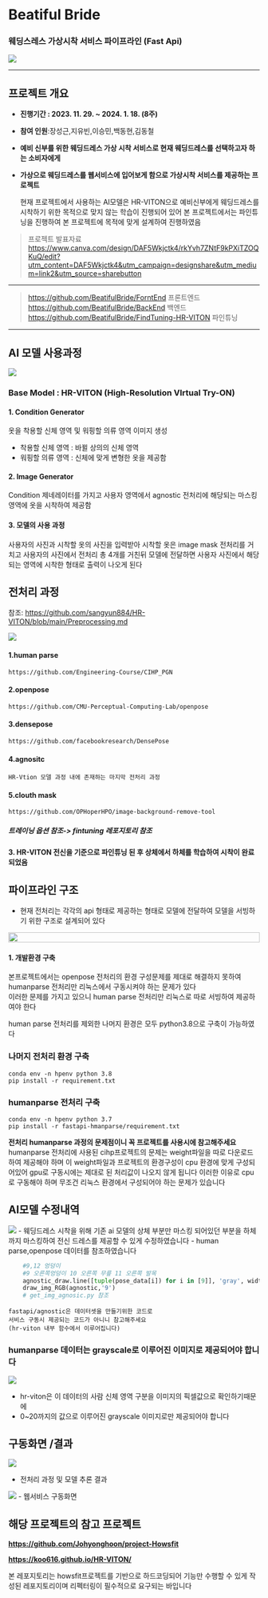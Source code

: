 # Beatiful Bride
### 웨딩스레스 가상시착 서비스 파이프라인 (Fast Api)

<img src="README/assets/Title.png">

--- 
## 프로젝트 개요

- **진행기간 : 2023. 11. 29. ~ 2024. 1. 18. (8주)**
- **참여 인원**:장성근,지유빈,이승민,백동현,김동철
- **예비 신부를 위한 웨딩드레스 가상 시착 서비스로 현재 웨딩드레스를 선택하고자 하는 소비자에게**
- **가상으로 웨딩드레스를 웹서비스에 입어보게 함으로 가상시착 서비스를 제공하는 프로젝트**


  현재 프로젝트에서 사용하는 AI모델은 HR-VITON으로 
  예비신부에게 웨딩드레스를 시착하기 위한 목적으로 맞지 않는 학습이 진행되어 있어
  본 프로젝트에서는 파인튜닝을 진행하여 본 프로젝트에 목적에 맞게 설계하여 진행하였음

>프로젝트 발표자료  
> https://www.canva.com/design/DAF5Wkjctk4/rkYvh7ZNtF9kPXiTZOQKuQ/edit?utm_content=DAF5Wkjctk4&utm_campaign=designshare&utm_medium=link2&utm_source=sharebutton


---   
>https://github.com/BeatifulBride/ForntEnd 프론트엔드  
>https://github.com/BeatifulBride/BackEnd 백엔드  
>https://github.com/BeatifulBride/FindTuning-HR-VITON 파인튜닝
--- 
## AI 모델 사용과정

<img src="README/assets/Pre-Process.png">

### Base Model : HR-VITON (High-Resolution VIrtual Try-ON)

#### 1. Condition Generator

옷을 착용할 신체 영역 및 워핑할 의류 영역 이미지 생성

- 착용할 신체 영역 : 바뀔 상의의 신체 영역
- 워핑할 의류 영역 : 신체에 맞게 변형한 옷을 제공함

#### 2. Image Generator

Condition 제네레이터를 가지고 사용자 영역에서 agnostic 전처리에 해당되는
마스킹 영역에 옷을 시착하여 제공함

#### 3. 모델의 사용 과정

사용자의 사진과 시착할 옷의 사진을 입력받아
시착할 옷은 image mask 전처리를 거치고
사용자의 사진에서 전처리 총 4개를 거친뒤
모델에 전달하면 사용자 사진에서 해당되는 영역에 시착한 형태로 출력이 나오게 된다


##  전처리 과정
  참조: https://github.com/sangyun884/HR-VITON/blob/main/Preprocessing.md
  
  <img src="README/assets/PostProssessing.png">  

#### 1.human parse
    https://github.com/Engineering-Course/CIHP_PGN
#### 2.openpose
    https://github.com/CMU-Perceptual-Computing-Lab/openpose
#### 3.densepose
    https://github.com/facebookresearch/DensePose
#### 4.agnositc
    HR-Vtion 모델 과정 내에 존재하는 마지막 전처리 과정
#### 5.clouth mask
    https://github.com/OPHoperHPO/image-background-remove-tool



##### 트레이닝 옵션 참조-> fintuning 레포지토리 참조

#### 3. HR-VITON 전신을 기준으로 파인튜닝 된 후 상체에서 하체를 학습하여 시착이 완료되었음


## 파이프라인 구조

- 현재 전처리는 각각의 api 형태로 제공하는 형태로 모델에 전달하여 모델을 서빙하기 위한 구조로 설계되어 있다


<div style="display: flex; justify-content: space-around;">
  <img src="README/assets/pipline.png" width="100%">
</div>

#### 1. 개발환경 구축

본프로젝트에서는 openpose 전처리의 환경 구성문제를 제대로 해결하지 못하여  
humanparse 전처리만 리눅스에서 구동시켜야 하는 문제가 있다  
이러한 문제를 가지고 있으니 human parse 전처리만 리눅스로 따로 서빙하여 제공하여야 한다

human parse 전처리를 제외한 나머지 환경은 모두 python3.8으로 구축이 가능하였다

### 나머지 전처리 환경 구축
    conda env -n hpenv python 3.8  
    pip install -r requirement.txt  

### humanparse 전처리 구축
    conda env -n hpenv python 3.7  
    pip install -r fastapi-hmanparse/requirement.txt



**전처리 humanparse 과정의 문제점이니 꼭 프로젝트를 사용시에 참고해주세요**  
humanparse 전처리에 사용된 cihp프로젝트의 문제는 weight파일을 따로 다운로드하여 제공해야 하며
이 weight파일과 프로젝트의 환경구성이 cpu 환경에 맞게 구성되어있어 gpu로 구동시에는 제대로 된 처리값이 나오지 않게 됩니다
이러한 이유로 cpu로 구동해야 하며 무조건 리눅스 환경에서 구성되어야 하는 문제가 있습니다


## AI모델 수정내역
<img src="README/assets/AgonsitcTuning.png">
- 웨딩드레스 시착을 위해 기존 ai 모델의 상체 부분만 마스킹 되어있던 부분을  
하체까지 마스킹하여 전신 드레스를 제공할 수 있게 수정하였습니다
- human parse,openpose 데이터를 참조하였습니다

```python
    #9,12 엉덩이
    #9 오른쪽엉덩이 10 오른쪽 무릎 11 오른쪽 발목
    agnostic_draw.line([tuple(pose_data[i]) for i in [9]], 'gray', width=r * 12)
    draw_img_RGB(agnostic,'9')
    # get_img_agnosic.py 참조
```

    fastapi/agnostic은 데이터셋을 만들기위한 코드로
    서비스 구동시 제공되는 코드가 아니니 참고해주세요
    (hr-viton 내부 함수에서 이루어집니다)
    
### humanparse 데이터는 grayscale로 이루어진 이미지로 제공되어야 합니다
<img src="README/assets/greyscalehumanparse.png">  

- hr-viton은 이 데이터의 사람 신체 영역 구분을 이미지의 픽셀값으로 확인하기때문에
- 0~20까지의 값으로 이루어진 grayscale 이미지로만 제공되어야 합니다

## 구동화면 /결과
<img src="README/assets/Result.png">

- 전처리 과정 및 모델 추론 결과
<img src="README/assets/Result_web.gif">
- 웹서비스 구동화면

## 해당 프로젝트의 참고 프로젝트
**https://github.com/Johyonghoon/project-Howsfit**  

**https://koo616.github.io/HR-VITON/**

본 레포지토리는 howsfit프로젝트를 기반으로 하드코딩되어 기능만 수행할 수 있게 작성된 레포지토리이며
리펙터링이 필수적으로 요구되는 바입니다



